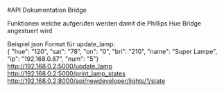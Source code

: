 #API Dokumentation Bridge

Funktionen welche aufgerufen werden damit die Phillips Hue Bridge angestuert wird

Beispiel json Format für update_lamp:  
{ "hue": "120", "sat": "78", "on": "0", "bri": "210", "name": "Super Lampe", "ip": "192.168.0.87", "num": "5"}  
http://192.168.0.2:5000/update_lamp  
http://192.168.0.2:5000/print_lamp_states  
http://192.168.0.2:8000/api/newdeveloper/lights/1/state